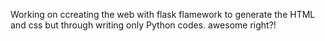 Working on ccreating the web with flask flamework to generate the HTML and css but through writing only Python codes. awesome right?!
